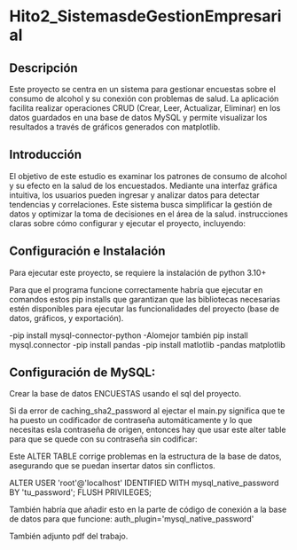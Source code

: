 # Hito2_SistemasdeGestionEmpresarial

## Descripción
Este proyecto se centra en un sistema para gestionar encuestas sobre el consumo de alcohol y su conexión con problemas de salud. La aplicación facilita realizar operaciones CRUD (Crear, Leer, Actualizar, Eliminar) en los datos guardados en una base de datos MySQL y permite visualizar los resultados a través de gráficos generados con matplotlib.


## Introducción  
El objetivo de este estudio es examinar los patrones de consumo de alcohol y su efecto en la salud de los encuestados. Mediante una interfaz gráfica intuitiva, los usuarios pueden ingresar y analizar datos para detectar tendencias y correlaciones. Este sistema busca simplificar la gestión de datos y optimizar la toma de decisiones en el área de la salud.
instrucciones claras sobre cómo configurar y ejecutar el proyecto, incluyendo:

## Configuración e Instalación
Para ejecutar este proyecto, se requiere la instalación de python 3.10+

Para que el programa funcione correctamente habría que ejecutar en comandos estos pip installs que garantizan que las bibliotecas necesarias estén disponibles para ejecutar las funcionalidades del proyecto (base de datos, gráficos, y exportación).

-pip install mysql-connector-python
-Alomejor también pip install mysql.connector
-pip install pandas
-pip install matlotlib
-pandas matplotlib

## Configuración de MySQL:

Crear la base de datos ENCUESTAS usando el sql del proyecto.

Si da error de caching_sha2_password al ejectar el main.py significa que te ha puesto un codificador de contraseña automáticamente y lo que necesitas esla contraseña de origen, entonces hay que usar este alter table para que se quede con su contraseña sin codificar:

Este ALTER TABLE corrige problemas en la estructura de la base de datos, asegurando que se puedan insertar datos sin conflictos.

ALTER USER 'root'@'localhost' IDENTIFIED WITH mysql_native_password BY 'tu_password';
FLUSH PRIVILEGES;

También habría que añadir esto en la parte de código de conexión a la base de datos para que funcione:
auth_plugin='mysql_native_password'

También adjunto pdf del trabajo.